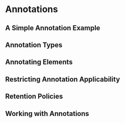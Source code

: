 # Annotations
## A Simple Annotation Example
## Annotation Types
## Annotating Elements
## Restricting Annotation Applicability
## Retention Policies
## Working with Annotations
